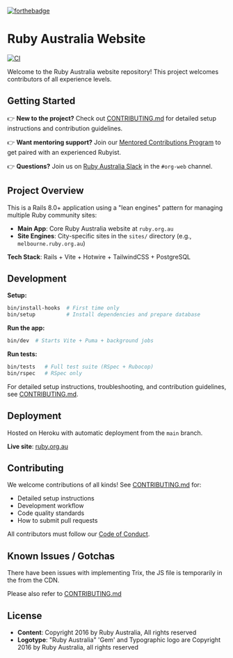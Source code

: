 [![forthebadge](https://forthebadge.com/images/badges/made-with-ruby.svg)](https://forthebadge.com)

# Ruby Australia Website

[![CI](https://github.com/rubyaustralia/ruby_au/actions/workflows/ci.yml/badge.svg)](https://github.com/rubyaustralia/ruby_au/actions/workflows/ci.yml)

Welcome to the Ruby Australia website repository! This project welcomes contributors of all experience levels.

## Getting Started

👉 **New to the project?** Check out [CONTRIBUTING.md](CONTRIBUTING.md) for detailed setup instructions and contribution guidelines.

👉 **Want mentoring support?** Join our [Mentored Contributions Program](https://ruby.org.au/pages/mentored_contributions) to get paired with an experienced Rubyist.

👉 **Questions?** Join us on [Ruby Australia Slack](https://ruby.org.au/slack) in the `#org-web` channel.

## Project Overview

This is a Rails 8.0+ application using a "lean engines" pattern for managing multiple Ruby community sites:

- **Main App**: Core Ruby Australia website at `ruby.org.au`
- **Site Engines**: City-specific sites in the `sites/` directory (e.g., `melbourne.ruby.org.au`)

**Tech Stack**: Rails + Vite + Hotwire + TailwindCSS + PostgreSQL

## Development

**Setup:**

```bash
bin/install-hooks  # First time only
bin/setup          # Install dependencies and prepare database
```

**Run the app:**

```bash
bin/dev  # Starts Vite + Puma + background jobs
```

**Run tests:**

```bash
bin/tests   # Full test suite (RSpec + Rubocop)
bin/rspec   # RSpec only
```

For detailed setup instructions, troubleshooting, and contribution guidelines, see [CONTRIBUTING.md](CONTRIBUTING.md).

## Deployment

Hosted on Heroku with automatic deployment from the `main` branch.

**Live site**: [ruby.org.au](https://ruby.org.au)

## Contributing

We welcome contributions of all kinds! See [CONTRIBUTING.md](CONTRIBUTING.md) for:

- Detailed setup instructions
- Development workflow
- Code quality standards
- How to submit pull requests

All contributors must follow our [Code of Conduct](CODE_OF_CONDUCT.md).

## Known Issues / Gotchas

There have been issues with implementing Trix, the JS file is temporarily in the <HEAD> from the CDN.

Please also refer to [CONTRIBUTING.md](CONTRIBUTING.md)

## License

- **Content**: Copyright 2016 by Ruby Australia, All rights reserved
- **Logotype**: "Ruby Australia" 'Gem' and Typographic logo are Copyright 2016 by Ruby Australia, all rights reserved
